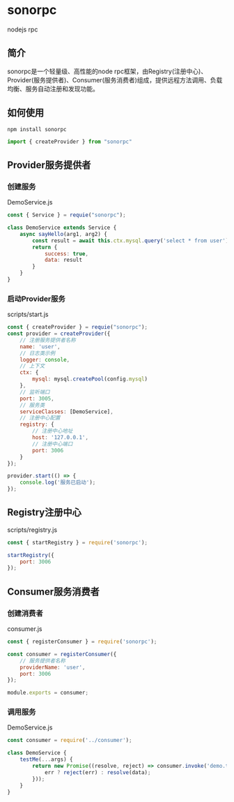 # sonorpc
nodejs rpc


## 简介

sonorpc是一个轻量级、高性能的node rpc框架，由Registry(注册中心)、Provider(服务提供者)、Consumer(服务消费者)组成，提供远程方法调用、负载均衡、服务自动注册和发现功能。

## 如何使用

`npm install sonorpc`

```javascript
import { createProvider } from "sonorpc"
```

## Provider服务提供者

### 创建服务

DemoService.js

```javascript
const { Service } = requie("sonorpc");

class DemoService extends Service {
    async sayHello(arg1, arg2) {
        const result = await this.ctx.mysql.query('select * from user');
        return {
            success: true,
            data: result
        }
    }
}
```

### 启动Provider服务

scripts/start.js

```javascript
const { createProvider } = requie("sonorpc");
const provider = createProvider({
    // 注册服务提供者名称
    name: 'user',
    // 日志类示例
    logger: console,
    // 上下文
    ctx: {
        mysql: mysql.createPool(config.mysql)
    },
    // 监听端口
    port: 3005,
    // 服务类
    serviceClasses: [DemoService],
    // 注册中心配置
    registry: {
        // 注册中心地址
        host: '127.0.0.1',
        // 注册中心端口
        port: 3006
    }
});

provider.start(() => {
    console.log('服务已启动');
});
```

## Registry注册中心

scripts/registry.js

```javascript
const { startRegistry } = require('sonorpc');

startRegistry({
    port: 3006
});
```


## Consumer服务消费者

### 创建消费者

consumer.js

```javascript
const { registerConsumer } = require('sonorpc');

const consumer = registerConsumer({
    // 服务提供者名称
    providerName: 'user',
    port: 3006
});

module.exports = consumer;
```

### 调用服务

DemoService.js

```javascript
const consumer = require('../consumer');

class DemoService {
    testMe(...args) {
        return new Promise((resolve, reject) => consumer.invoke('demo.testMe', args, (err, data) => {
            err ? reject(err) : resolve(data);
        }));
    }
}
```